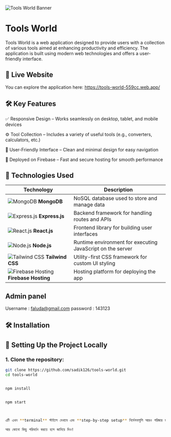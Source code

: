 
![Tools World Banner](https://i.ibb.co.com/pj8rWFSj/tools.png)


# Tools World
Tools World is a web application designed to provide users with a collection of various tools aimed at enhancing productivity and efficiency. The application is built using modern web technologies and offers a user-friendly interface.





## 🔗 Live Website

You can explore the application here: https://tools-world-559cc.web.app/


## 🛠️ Key Features

✅ Responsive Design – Works seamlessly on desktop, tablet, and mobile devices

⚙️ Tool Collection – Includes a variety of useful tools (e.g., converters, calculators, etc.)

🧭 User-Friendly Interface – Clean and minimal design for easy navigation

🚀 Deployed on Firebase – Fast and secure hosting for smooth performance


## 🧰 Technologies Used

| Technology                                                                                    | Description                                                |
| --------------------------------------------------------------------------------------------- | ---------------------------------------------------------- |
| ![MongoDB](https://img.icons8.com/color/48/000000/mongodb.png) **MongoDB**                    | NoSQL database used to store and manage data               |
| ![Express.js](https://img.icons8.com/ios/50/000000/express-js.png) **Express.js**             | Backend framework for handling routes and APIs             |
| ![React.js](https://img.icons8.com/color/48/000000/react-native.png) **React.js**             | Frontend library for building user interfaces              |
| ![Node.js](https://img.icons8.com/color/48/000000/nodejs.png) **Node.js**                     | Runtime environment for executing JavaScript on the server |
| ![Tailwind CSS](https://img.icons8.com/color/48/000000/tailwindcss.png) **Tailwind CSS**      | Utility-first CSS framework for custom UI styling          |
| ![Firebase Hosting](https://img.icons8.com/color/48/000000/firebase.png) **Firebase Hosting** | Hosting platform for deploying the app                     |

## Admin panel

Username : faluda@gmail.com
password : 143123
## 🛠️ Installation

## 🚀 Setting Up the Project Locally

### 1. Clone the repository:

```bash
git clone https://github.com/sadik126/tools-world.git
cd tools-world


npm install


npm start



এটি এখন **terminal** স্টাইলে দেখাবে এবং **step-by-step setup** নির্দেশনাগুলি আরও পরিষ্কার হবে। 😊

আর কোনো কিছু পরিবর্তন করতে হলে জানিয়ে দিও!
